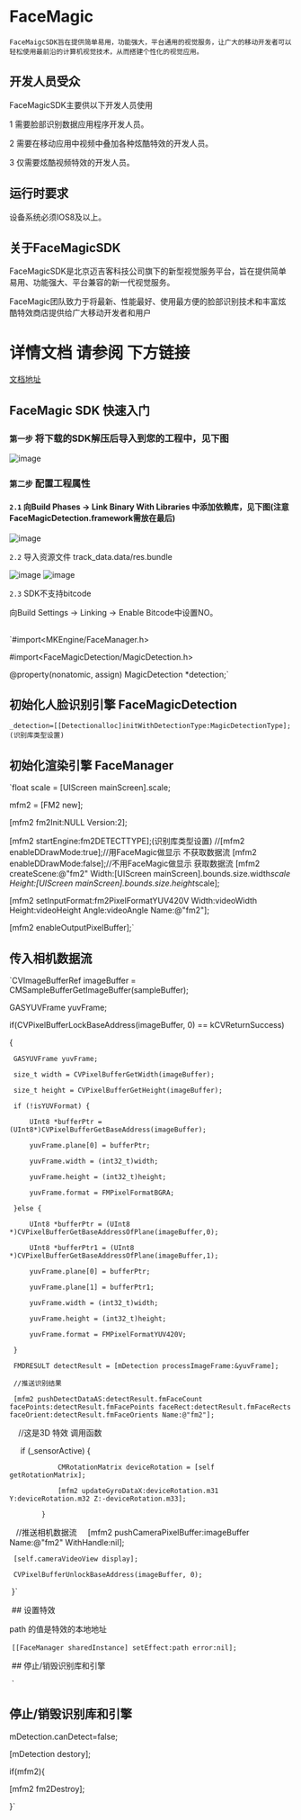 # FaceMagic
    FaceMaigcSDK旨在提供简单易用，功能强大，平台通用的视觉服务，让广大的移动开发者可以轻松使用最前沿的计算机视觉技术，从而搭建个性化的视觉应用。

## 开发人员受众

FaceMagicSDK主要供以下开发人员使用

1 需要脸部识别数据应用程序开发人员。

2 需要在移动应用中视频中叠加各种炫酷特效的开发人员。

3 仅需要炫酷视频特效的开发人员。

## 运行时要求

设备系统必须IOS8及以上。

## 关于FaceMagicSDK

FaceMagicSDK是北京迈吉客科技公司旗下的新型视觉服务平台，旨在提供简单易用、功能强大、平台兼容的新一代视觉服务。

FaceMagic团队致力于将最新、性能最好、使用最方便的脸部识别技术和丰富炫酷特效商店提供给广大移动开发者和用户

# 详情文档 请参阅 下方链接

   [文档地址](https://www.gitbook.com/book/appmagics/facemagic-sdk/details) 

## FaceMagic SDK 快速入门

### `第一步` 将下载的SDK解压后导入到您的工程中，见下图
 ![image](https://github.com/MagicsSDK/FaceMagic/tree/master/img_folder/图片1.png)

### `第二步` 配置工程属性

#### `2.1` 向Build Phases → Link Binary With Libraries 中添加依赖库，见下图(注意FaceMagicDetection.framework需放在最后)
![image](https://github.com/MagicsSDK/FaceMagic/tree/master/img_folder/屏幕2.png)

`2.2` 导入资源文件 track_data.data/res.bundle 

![image](https://github.com/MagicsSDK/FaceMagic/tree/master/img_folder/屏幕3.png)
![image](https://github.com/MagicsSDK/FaceMagic/tree/master/img_folder/屏幕4.png)

`2.3` SDK不支持bitcode

向Build Settings → Linking → Enable Bitcode中设置NO。

##

`#import<MKEngine/FaceManager.h>

#import<FaceMagicDetection/MagicDetection.h>

@property(nonatomic, assign) MagicDetection *detection;`

## 初始化人脸识别引擎 FaceMagicDetection

`_detection=[[Detectionalloc]initWithDetectionType:MagicDetectionType];(识别库类型设置)`

## 初始化渲染引擎 FaceManager

`float scale = [UIScreen mainScreen].scale;

mfm2 = [FM2 new];

[mfm2 fm2Init:NULL Version:2];

[mfm2 startEngine:fm2DETECTTYPE];(识别库类型设置)
//[mfm2 enableDDrawMode:true];//用FaceMagic做显示 不获取数据流
[mfm2 enableDDrawMode:false];//不用FaceMagic做显示 获取数据流
[mfm2 createScene:@"fm2" Width:[UIScreen mainScreen].bounds.size.width*scale Height:[UIScreen mainScreen].bounds.size.height*scale];

[mfm2 setInputFormat:fm2PixelFormatYUV420V Width:videoWidth Height:videoHeight Angle:videoAngle Name:@"fm2"];

[mfm2 enableOutputPixelBuffer];`

## 传入相机数据流

`CVImageBufferRef imageBuffer = CMSampleBufferGetImageBuffer(sampleBuffer);

 GASYUVFrame yuvFrame;
 
 if(CVPixelBufferLockBaseAddress(imageBuffer, 0) == kCVReturnSuccess)
 
 {
 
     GASYUVFrame yuvFrame;
     
     size_t width = CVPixelBufferGetWidth(imageBuffer);
     
     size_t height = CVPixelBufferGetHeight(imageBuffer);
     
     if (!isYUVFormat) {
     
         UInt8 *bufferPtr = (UInt8*)CVPixelBufferGetBaseAddress(imageBuffer);
         
         yuvFrame.plane[0] = bufferPtr;
         
         yuvFrame.width = (int32_t)width;
         
         yuvFrame.height = (int32_t)height;
         
         yuvFrame.format = FMPixelFormatBGRA;
         
     }else {
     
         UInt8 *bufferPtr = (UInt8 *)CVPixelBufferGetBaseAddressOfPlane(imageBuffer,0);
         
         UInt8 *bufferPtr1 = (UInt8 *)CVPixelBufferGetBaseAddressOfPlane(imageBuffer,1);
         
         yuvFrame.plane[0] = bufferPtr;
         
         yuvFrame.plane[1] = bufferPtr1;
         
         yuvFrame.width = (int32_t)width;
         
         yuvFrame.height = (int32_t)height;
         
         yuvFrame.format = FMPixelFormatYUV420V;
         
     }
     
     FMDRESULT detectResult = [mDetection processImageFrame:&yuvFrame];
     
     //推送识别结果
     
     [mfm2 pushDetectDataAS:detectResult.fmFaceCount facePoints:detectResult.fmFacePoints faceRect:detectResult.fmFaceRects faceOrient:detectResult.fmFaceOrients Name:@"fm2"];
     
     //这是3D 特效 调用函数
     
      if (_sensorActive) {
      
                CMRotationMatrix deviceRotation = [self getRotationMatrix];
                
                [mfm2 updateGyroDataX:deviceRotation.m31 Y:deviceRotation.m32 Z:-deviceRotation.m33];
                
            }
            
    //推送相机数据流
     
     [mfm2 pushCameraPixelBuffer:imageBuffer Name:@"fm2" WithHandle:nil];
     
     [self.cameraVideoView display];
     
     CVPixelBufferUnlockBaseAddress(imageBuffer, 0);
     
  }`
  
  ## 设置特效
  
  path 的值是特效的本地地址
  
  `[[FaceManager sharedInstance] setEffect:path error:nil];`
  
  ## 停止/销毁识别库和引擎
  
  `
 ## 停止/销毁识别库和引擎
 
 mDetection.canDetect=false;
 
[mDetection destory];

if(mfm2){

[mfm2 fm2Destroy];

}`
  
